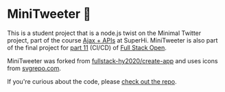 <h1>MiniTweeter 🐥</h1>
<p>
  This is a student project that is a node.js twist on the Minimal Twitter project, part of the course <a href="https://www.superhi.com/courses/ajax-and-apis" target="_blank" rel="noopener noreferrer">Ajax + APIs</a> at SuperHi. MiniTweeter is also part of the final project for <a href="https://fullstackopen.com/en/part11" target="_blank" rel="noopener noreferrer">part 11</a> (CI/CD) of <a href="https://fullstackopen.com/en/" target="_blank" rel="noopener noreferrer">Full Stack Open</a>.
</p>
<p>
  MiniTweeter was forked from <a href="https://github.com/fullstack-hy2020/create-app" target="_blank" rel="noopener noreferrer">fullstack-hy2020/create-app</a> and uses icons from <a href="https://svgrepo.com/" target="_blank" rel="noopener noreferrer">svgrepo.com</a>.
</p>
<p>
  If you're curious about the code, please <a href="https://github.com/coreAux/minitweeter" target="_blank" rel="noopener noreferrer"> check out the repo</a>.
</p>
